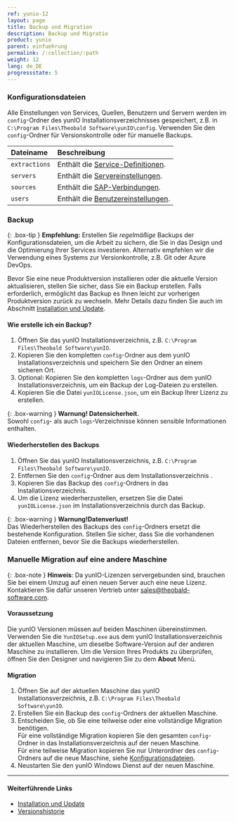 ```yaml
---
ref: yunio-12
layout: page
title: Backup und Migration
description: Backup und Migratio
product: yunio
parent: einfuehrung
permalink: /:collection/:path
weight: 12
lang: de_DE
progressstate: 5
---
```


### Konfigurationsdateien 
Alle Einstellungen von Services, Quellen, Benutzern und Servern werden im `config`-Ordner des yunIO Installationsverzeichnisses gespeichert, z.B. in `C:\Program Files\Theobald Software\yunIO\config`.
Verwenden Sie den `config`-Ordner für Versionskontrolle oder für manuelle Backups.

|Dateiname | Beschreibung |
|:----|:---|
| `extractions` | Enthält die [Service-Definitionen](../erste-schritte#einen-service-anlegen).|
|`servers`  | Enthält die [Servereinstellungen](../server-settings).|
| `sources` | Enthält die [SAP-Verbindungen](../sap-verbindungen-anlegen). |
| `users` | Enthält die [Benutzereinstellungen](../benutzer).|

### Backup

{: .box-tip }
**Empfehlung:** Erstellen Sie *regelmäßige* Backups der Konfigurationsdateien, um die Arbeit zu sichern, die Sie in das Design und die Optimierung Ihrer Services investieren.
Alternativ empfehlen wir die Verwendung eines Systems zur Versionkontrolle, z.B. Git oder Azure DevOps.

Bevor Sie eine neue Produktversion installieren oder die aktuelle Version aktualisieren, stellen Sie sicher, dass Sie ein Backup erstellen. 
Falls erforderlich, ermöglicht das Backup es Ihnen leicht zur vorherigen Produktversion zurück zu wechseln. 
Mehr Details dazu finden Sie auch im Abschnitt [Installation und Update](./installation-und-update).

#### Wie erstelle ich ein Backup?
1. Öffnen Sie das yunIO Installationsverzeichnis, z.B. `C:\Program Files\Theobald Software\yunIO`.
2. Kopieren Sie den kompletten `config`-Ordner aus dem yunIO Installationsverzeichnis und speichern Sie den Ordner an einem sicheren Ort.
3. Optional: Kopieren Sie den kompletten `logs`-Ordner aus dem yunIO Installationsverzeichnis, um ein Backup der Log-Dateien zu erstellen.
4. Kopieren Sie die Datei `yunIOLicense.json`, um ein Backup Ihrer Lizenz zu erstellen.

{: .box-warning }
**Warnung! Datensicherheit.** <br>
Sowohl `config`- als auch `logs`-Verzeichnisse können sensible Informationen enthalten.


#### Wiederherstellen des Backups

1. Öffnen Sie das yunIO Installationsverzeichnis, z.B. `C:\Program Files\Theobald Software\yunIO`.
2. Entfernen Sie den `config`-Ordner aus dem Installationsverzeichnis .
3. Kopieren Sie das Backup des `config`-Ordners in das Installationsverzeichnis.
3. Um die Lizenz wiederherzustellen, ersetzen Sie die Datei `yunIOLicense.json` im Installationsverzeichnis durch das Backup.

{: .box-warning } 
**Warnung!Datenverlust!** <br>
Das Wiederherstellen des Backups des `config`-Ordners ersetzt die bestehende Konfiguration. Stellen Sie sicher, dass Sie die vorhandenen Dateien entfernen, bevor Sie die Backups wiederherstellen.

### Manuelle Migration auf eine andere Maschine

{: .box-note }
**Hinweis**: Da yunIO-Lizenzen servergebunden sind, brauchen Sie bei einem Umzug auf einen neuen Server auch eine neue Lizenz.<br>
Kontaktieren Sie dafür unseren Vertrieb unter [sales@theobald-software.com](mailto:sales@theobald-software.com).

#### Voraussetzung <br>
Die yunIO Versionen müssen auf beiden Maschinen übereinstimmen. <br>
Verwenden Sie die `YunIOSetup.exe` aus dem yunIO Installationsverzeichnis der aktuellen Maschine, um dieselbe Software-Version auf der anderen Maschine zu installieren.
Um die Version Ihres Produkts zu überprüfen, öffnen Sie den Designer und navigieren Sie zu dem **About** Menü.

#### Migration
1. Öffnen Sie auf der aktuellen Maschine das yunIO Installationsverzeichnis, z.B. `C:\Program Files\Theobald Software\yunIO`.
2. Erstellen Sie ein Backup des `config`-Ordners der aktuellen Maschine.
3. Entscheiden Sie, ob Sie eine teilweise oder eine vollständige Migration benötigen. <br> 
Für eine vollständige Migration kopieren Sie den gesamten `config`-Ordner in das Installationsverzeichnis auf der neuen Maschine.<br>
Für eine teilweise Migration kopieren Sie nur Unterordner des `config`-Ordners auf die neue Maschine, siehe [Konfigurationsdateien](#konfigurationsdateien).
4. Neustarten Sie den yunIO Windows Dienst auf der neuen Maschine.


****
#### Weiterführende Links
- [Installation und Update](./installation-und-update)
- [Versionshistorie](https://kb.theobald-software.com/version-history/yunio-version-history)

